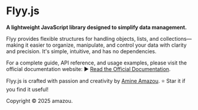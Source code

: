 <h1> Flyy.js </h1>

**A lightweight JavaScript library designed to simplify data management.**

Flyy provides flexible structures for handling objects, lists, and collections—making it easier to organize, manipulate, and control your data with clarity and precision. It's simple, intuitive, and has no dependencies.

For a complete guide, API reference, and usage examples, please visit the official documentation website:
▶️ [Read the Official Documentation](https://flyy-js.github.io/).

Flyy.js is crafted with passion and creativity by [Amine Amazou](https://github.com/amine-amazou/). ⭐ Star it if you find it useful!

Copyright © 2025 amazou.
